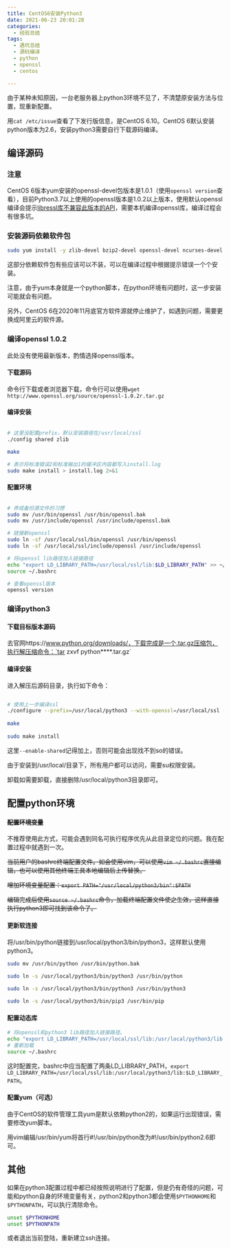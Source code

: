 ```yaml
---
title: CentOS6安装Python3
date: 2021-06-23 20:01:28
categories:
  - 经验总结
tags:
  - 遇坑总结
  - 源码编译
  - python
  - openssl
  - centos

---
```



由于某种未知原因，一台老服务器上python3环境不见了，不清楚原安装方法与位置，现重新配置。

用`cat /etc/issue`查看了下发行版信息，是CentOS 6.10。CentOS 6默认安装python版本为2.6，安装python3需要自行下载源码编译。


## 编译源码

### 注意

CentOS 6版本yum安装的openssl-devel包版本是1.0.1（使用`openssl version`查看），目前Python3.7以上使用的openssl版本是1.0.2以上版本，使用默认openssl编译会提示[libressl库不兼容此版本的API](https://github.com/libressl-portable/portable/issues/381)，需要本机编译openssl库，编译过程会有很多坑。

### 安装源码依赖软件包
```bash
sudo yum install -y zlib-devel bzip2-devel openssl-devel ncurses-devel sqlite-devel readline-devel tk-devel gdbm-devel db4-devel libpcap-devel xz-devel expat-devel
```

这部分依赖软件包有些应该可以不装，可以在编译过程中根据提示错误一个个安装。

注意，由于yum本身就是一个python脚本，在python环境有问题时，这一步安装可能就会有问题。

另外，CentOS 6在2020年11月底官方软件源就停止维护了，如遇到问题，需要更换成阿里云的软件源。

### 编译openssl 1.0.2

此处没有使用最新版本，酌情选择openssl版本。

#### 下载源码

命令行下载或者浏览器下载，命令行可以使用`wget http://www.openssl.org/source/openssl-1.0.2r.tar.gz`

#### 编译安装

```bash

# 这里没配置prefix，默认安装路径在/usr/local/ssl
./config shared zlib

make

# 表示将标准错误2和标准输出1的缓冲区内容都写入install.log
sudo make install > install.log 2>&1

```

#### 配置环境

```bash

# 养成备份源文件的习惯
sudo mv /usr/bin/openssl /usr/bin/openssl.bak
sudo mv /usr/include/openssl /usr/include/openssl.bak

# 链接新openssl
sudo ln -sf /usr/local/ssl/bin/openssl /usr/bin/openssl
sudo ln -sf /usr/local/ssl/include/openssl /usr/include/openssl

# 将openssl lib路径加入链接路径
echo "export LD_LIBRARY_PATH=/usr/local/ssl/lib:$LD_LIBRARY_PATH" >> ~/.bashrc
source ~/.bashrc

# 查看openssl版本
openssl version

```

### 编译python3

#### 下载目标版本源码

去官网https://www.python.org/downloads/，下载完成是一个.tar.gz压缩包，执行解压缩命令：`tar zxvf python****.tar.gz`

#### 编译安装


进入解压后源码目录，执行如下命令：

```bash

# 使用上一步编译ssl
./configure --prefix=/usr/local/python3 --with-openssl=/usr/local/ssl --enable-shared 
 
make
 
sudo make install
```

这里`--enable-shared`记得加上，否则可能会出现找不到so的错误。

由于安装到/usr/local/目录下，所有用户都可以访问，需要su权限安装。

卸载如需要卸载，直接删除/usr/local/python3目录即可。



## 配置python环境

#### ~~配置环境变量~~

不推荐使用此方式，可能会遇到同名可执行程序优先从此目录定位的问题。我在配置过程中就遇到一次。

~~当前用户的bashrc终端配置文件。如会使用vim，可以使用`vim ~/.bashrc`直接编辑，也可以使用其他终端工具本地编辑后上传替换。~~

~~增加环境变量配置：`export PATH="/usr/local/python3/bin":$PATH`~~

~~编辑完成后使用`source ~/.bashrc`命令，加载终端配置文件使之生效，这样直接执行python3即可找到该命令了。~~

#### 更新软连接

将/usr/bin/python链接到/usr/local/python3/bin/python3，这样默认使用python3。

```bash
sudo mv /usr/bin/python /usr/bin/python.bak
 
sudo ln -s /usr/local/python3/bin/python3 /usr/bin/python

sudo ln -s /usr/local/python3/bin/python3 /usr/bin/python3

sudo ln -s /usr/local/python3/bin/pip3 /usr/bin/pip
```

#### 配置动态库

```bash
# 将openssl和python3 lib路径加入链接路径。
echo "export LD_LIBRARY_PATH=/usr/local/ssl/lib:/usr/local/python3/lib:$LD_LIBRARY_PATH" >> ~/.bashrc
# 重新加载
source ~/.bashrc
```

这时配置完，bashrc中应当配置了两条LD_LIBRARY_PATH，`export LD_LIBRARY_PATH=/usr/local/ssl/lib:/usr/local/python3/lib:$LD_LIBRARY_PATH`。


#### 配置yum（可选）

由于CentOS的软件管理工具yum是默认依赖python2的，如果运行出现错误，需要修改yum脚本。

用vim编辑/usr/bin/yum将首行#!/usr/bin/python改为#!/usr/bin/python2.6即可。


## 其他

如果在python3配置过程中都已经按照说明进行了配置，但是仍有奇怪的问题，可能和python自身的环境变量有关，python2和python3都会使用`$PYTHONHOME`和`$PYTHONPATH`，可以执行清除命令。 

```bash
unset $PYTHONHOME
unset $PYTHONPATH
```

 或者退出当前登陆，重新建立ssh连接。

